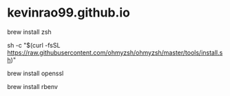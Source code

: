 # kevinrao99.github.io

brew install zsh

sh -c "$(curl -fsSL https://raw.githubusercontent.com/ohmyzsh/ohmyzsh/master/tools/install.sh)"

brew install openssl

brew install rbenv
